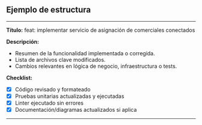 ## Ejemplo de estructura

---

**Título:** feat: implementar servicio de asignación de comerciales conectados

**Descripción:**

- Resumen de la funcionalidad implementada o corregida.
- Lista de archivos clave modificados.
- Cambios relevantes en lógica de negocio, infraestructura o tests.

**Checklist:**

- [x] Código revisado y formateado
- [x] Pruebas unitarias actualizadas y ejecutadas
- [x] Linter ejecutado sin errores
- [x] Documentación/diagramas actualizados si aplica

---